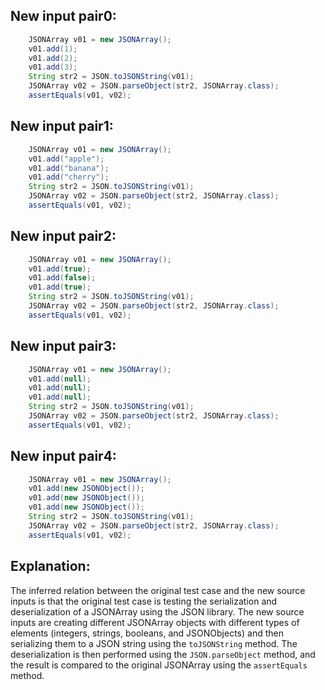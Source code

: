 ## New input pair0:
```java
    JSONArray v01 = new JSONArray();
    v01.add(1);
    v01.add(2);
    v01.add(3);
    String str2 = JSON.toJSONString(v01);
    JSONArray v02 = JSON.parseObject(str2, JSONArray.class);
    assertEquals(v01, v02);
```

## New input pair1:
```java
    JSONArray v01 = new JSONArray();
    v01.add("apple");
    v01.add("banana");
    v01.add("cherry");
    String str2 = JSON.toJSONString(v01);
    JSONArray v02 = JSON.parseObject(str2, JSONArray.class);
    assertEquals(v01, v02);
```

## New input pair2:
```java
    JSONArray v01 = new JSONArray();
    v01.add(true);
    v01.add(false);
    v01.add(true);
    String str2 = JSON.toJSONString(v01);
    JSONArray v02 = JSON.parseObject(str2, JSONArray.class);
    assertEquals(v01, v02);
```

## New input pair3:
```java
    JSONArray v01 = new JSONArray();
    v01.add(null);
    v01.add(null);
    v01.add(null);
    String str2 = JSON.toJSONString(v01);
    JSONArray v02 = JSON.parseObject(str2, JSONArray.class);
    assertEquals(v01, v02);
```

## New input pair4:
```java
    JSONArray v01 = new JSONArray();
    v01.add(new JSONObject());
    v01.add(new JSONObject());
    v01.add(new JSONObject());
    String str2 = JSON.toJSONString(v01);
    JSONArray v02 = JSON.parseObject(str2, JSONArray.class);
    assertEquals(v01, v02);
```

## Explanation:
The inferred relation between the original test case and the new source inputs is that the original test case is testing the serialization and deserialization of a JSONArray using the JSON library. The new source inputs are creating different JSONArray objects with different types of elements (integers, strings, booleans, and JSONObjects) and then serializing them to a JSON string using the `toJSONString` method. The deserialization is then performed using the `JSON.parseObject` method, and the result is compared to the original JSONArray using the `assertEquals` method.
